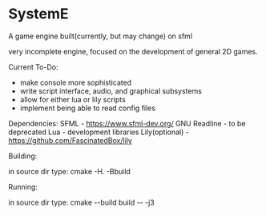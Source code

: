 # SystemE
A game engine built(currently, but may change) on sfml

very incomplete engine, focused on the development of general 2D games.

Current To-Do:
- make console more sophisticated
- write script interface, audio, and graphical subsystems
- allow for either lua or lily scripts
- implement being able to read config files

Dependencies:
    SFML           - https://www.sfml-dev.org/
    GNU Readline   - to be deprecated
    Lua            - development libraries
    Lily(optional) - https://github.com/FascinatedBox/lily

Building:

in source dir type: cmake -H. -Bbuild

Running:

in source dir type: cmake --build build -- -j3

